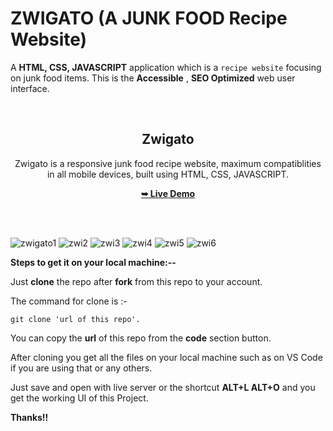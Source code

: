 # ZWIGATO (A JUNK FOOD Recipe Website)
A **HTML, CSS, JAVASCRIPT** application which is a ```recipe website``` focusing on junk food items.
This is the **Accessible** , **SEO Optimized** web user interface.


 <div align="center">
     
  <br />

  <h2 align="center">Zwigato</h2>

 Zwigato is a responsive junk food recipe website, maximum compatiblities in all mobile devices, built using HTML, CSS, JAVASCRIPT.

  <a href="https://harshita795.github.io/Zwigato/"><strong>➥ Live Demo</strong></a>

</div>

<br>

<br>


 ![zwigato1](https://github.com/harshita795/Zwigato/assets/73014908/6aa44027-4017-4ce8-a8dd-96c80c0176f1)
 ![zwi2](https://github.com/harshita795/Zwigato/assets/73014908/0bfc51c6-8788-46db-aa83-3fa4d391c528)
 ![zwi3](https://github.com/harshita795/Zwigato/assets/73014908/3642c145-2c9a-4d51-8abc-8292c1ec96a0)
 ![zwi4](https://github.com/harshita795/Zwigato/assets/73014908/050b6f86-fa9d-42dc-8aa2-c2487e9592da)
 ![zwi5](https://github.com/harshita795/Zwigato/assets/73014908/63ad70a0-053e-4312-942d-24cdfdd5e419)
 ![zwi6](https://github.com/harshita795/Zwigato/assets/73014908/42f8dea3-d47b-4273-aa55-d188f08b28da)



**Steps to get it on your local machine:--**

Just **clone** the repo after **fork** from this repo to your account.

The command for clone is :-

```git clone 'url of this repo'.```

You can copy the **url** of this repo from the **code** section button.

After cloning you get all the files on your local machine such as on VS Code if you are using that or any others.

Just save and open with live server or the shortcut **ALT+L ALT+O** and you get the working UI of this Project.

**Thanks!!**







